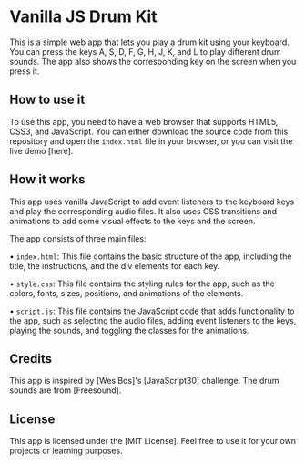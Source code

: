 # Vanilla JS Drum Kit 

This is a simple web app that lets you play a drum kit using your keyboard. You can press the keys A, S, D, F, G, H, J, K, and L to play different drum sounds. The app also shows the corresponding key on the screen when you press it.

## How to use it

To use this app, you need to have a web browser that supports HTML5, CSS3, and JavaScript. You can either download the source code from this repository and open the `index.html` file in your browser, or you can visit the live demo [here].

## How it works

This app uses vanilla JavaScript to add event listeners to the keyboard keys and play the corresponding audio files. It also uses CSS transitions and animations to add some visual effects to the keys and the screen.

The app consists of three main files:

•  `index.html`: This file contains the basic structure of the app, including the title, the instructions, and the div elements for each key.

•  `style.css`: This file contains the styling rules for the app, such as the colors, fonts, sizes, positions, and animations of the elements.

•  `script.js`: This file contains the JavaScript code that adds functionality to the app, such as selecting the audio files, adding event listeners to the keys, playing the sounds, and toggling the classes for the animations.


## Credits

This app is inspired by [Wes Bos]'s [JavaScript30] challenge. The drum sounds are from [Freesound].

## License

This app is licensed under the [MIT License]. Feel free to use it for your own projects or learning purposes.
